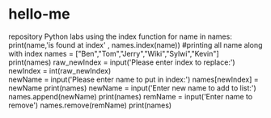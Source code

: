 # hello-me
repository Python labs
using the index function
for name in names:
    print(name,'is found at index' , names.index(name)) #printing all name along with index
names = ["Ben","Tom","Jerry","Wiki","Sylwi","Kevin"]
print(names)
raw_newIndex = input('Please enter index to replace:')
newIndex = int(raw_newIndex)  
newName = input('Please enter name to put in index:')
names[newIndex] = newName
print(names) 
newName = input('Enter new name to add to list:')
names.append(newName)
print(names)
remName = input('Enter name to remove')
names.remove(remName)
print(names)
